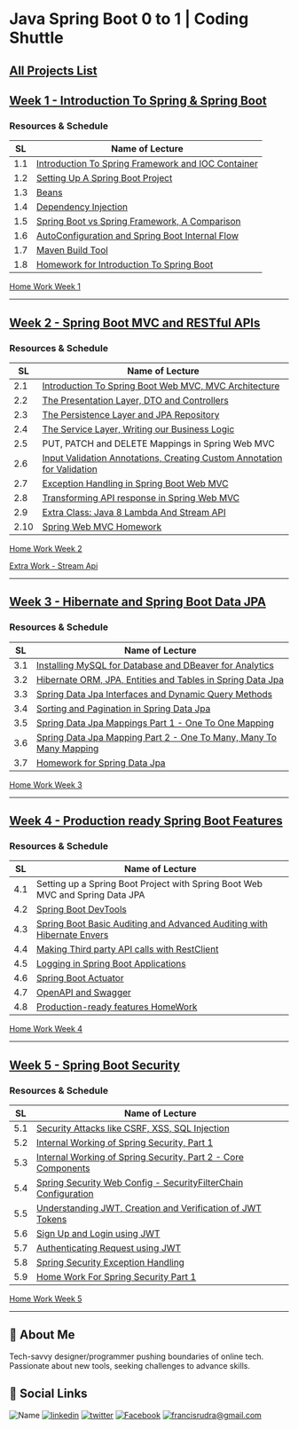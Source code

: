 # Java Spring Boot 0 to 1 | Coding Shuttle 

## [All Projects List](./All%20My%20Projects/)

## [Week 1 - Introduction To Spring & Spring Boot](./Week%201%20-%20Introduction%20To%20Spring%20&%20Spring%20Boot/)

### Resources & Schedule

| SL  | Name of Lecture                                                                                                                                           |
| --- | --------------------------------------------------------------------------------------------------------------------------------------------------------- |
| 1.1 | [Introduction To Spring Framework and IOC Container](./Week%201%20-%20Introduction%20To%20Spring%20&%20Spring%20Boot/1_1_Introduction_To_Spring_Boot.pdf) |
| 1.2 | [Setting Up A Spring Boot Project](./Week%201%20-%20Introduction%20To%20Spring%20&%20Spring%20Boot/1_2%20Setting%20Up%20A%20Spring%20Boot%20Project.txt)  |
| 1.3 | [Beans](./Week%201%20-%20Introduction%20To%20Spring%20&%20Spring%20Boot/1_3_Beans.pdf)                                                                    |
| 1.4 | [Dependency Injection](./Week%201%20-%20Introduction%20To%20Spring%20&%20Spring%20Boot/1_4_Dependency_Injection.pdf)                                      |
| 1.5 | [Spring Boot vs Spring Framework, A Comparison](./Week%201%20-%20Introduction%20To%20Spring%20&%20Spring%20Boot/1_5_Spring_VS_Spring_Boot.pdf)            |
| 1.6 | [AutoConfiguration and Spring Boot Internal Flow](./Week%201%20-%20Introduction%20To%20Spring%20&%20Spring%20Boot/1_6_Auto_Configuration.pdf)             |
| 1.7 | [Maven Build Tool](./Week%201%20-%20Introduction%20To%20Spring%20&%20Spring%20Boot/1_7_Maven.pdf)                                                         |
| 1.8 | [Homework for Introduction To Spring Boot](./Week%201%20-%20Introduction%20To%20Spring%20&%20Spring%20Boot/1_8_Spring_Boot_Intro_Homework.pdf)            |

[Home Work Week 1](./Week%201%20-%20Introduction%20To%20Spring%20&%20Spring%20Boot/HomeWork/)

---

## [Week 2 - Spring Boot MVC and RESTful APIs](./Week%202%20-%20Spring%20Boot%20MVC%20and%20RESTful%20APIs/)

### Resources & Schedule

| SL   | Name of Lecture                                                                                                                                                 |
| ---- | --------------------------------------------------------------------------------------------------------------------------------------------------------------- |
| 2.1  | [Introduction To Spring Boot Web MVC, MVC Architecture](./Week%202%20-%20Spring%20Boot%20MVC%20and%20RESTful%20APIs/2_1_Spring_Boot_Web.pdf)                    |
| 2.2  | [The Presentation Layer, DTO and Controllers](./Week%202%20-%20Spring%20Boot%20MVC%20and%20RESTful%20APIs/2_2_Presentation_Layer.pdf)                           |
| 2.3  | [The Persistence Layer and JPA Repository](./Week%202%20-%20Spring%20Boot%20MVC%20and%20RESTful%20APIs/2_3_Presentation_Layer.pdf)                              |
| 2.4  | [The Service Layer, Writing our Business Logic](./Week%202%20-%20Spring%20Boot%20MVC%20and%20RESTful%20APIs/2_4_Service_Layer.pdf)                              |
| 2.5  | PUT, PATCH and DELETE Mappings in Spring Web MVC                                                                                                                |
| 2.6  | [Input Validation Annotations, Creating Custom Annotation for Validation](./Week%202%20-%20Spring%20Boot%20MVC%20and%20RESTful%20APIs/2_6_Input_Validation.pdf) |
| 2.7  | [Exception Handling in Spring Boot Web MVC](./Week%202%20-%20Spring%20Boot%20MVC%20and%20RESTful%20APIs/2_7_Exception_Handling.pdf)                             |
| 2.8  | [Transforming API response in Spring Web MVC](./Week%202%20-%20Spring%20Boot%20MVC%20and%20RESTful%20APIs/2_8_Transforming_API_response.pdf)                    |
| 2.9  | [Extra Class: Java 8 Lambda And Stream API](./Week%202%20-%20Spring%20Boot%20MVC%20and%20RESTful%20APIs/2_9_stream_API.zip)                                     |
| 2.10 | [Spring Web MVC Homework](./Week%202%20-%20Spring%20Boot%20MVC%20and%20RESTful%20APIs/2_9_Web_MVC_Homework.pdf)                                                 |

[Home Work Week 2](./Week%202%20-%20Spring%20Boot%20MVC%20and%20RESTful%20APIs/HomeWork/)

[Extra Work - Stream Api](./Week%202%20-%20Spring%20Boot%20MVC%20and%20RESTful%20APIs/StreamApi.java)

---

## [Week 3 - Hibernate and Spring Boot Data JPA](./Week%203%20-%20Hibernate%20and%20Spring%20Boot%20Data%20JPA/)

### Resources & Schedule

| SL  | Name of Lecture                                                                                                                                                 |
| --- | --------------------------------------------------------------------------------------------------------------------------------------------------------------- |
| 3.1 | [Installing MySQL for Database and DBeaver for Analytics](./Week%203%20-%20Hibernate%20and%20Spring%20Boot%20Data%20JPA/3_1_Installing_My_SQL_and_D_Beaver.pdf) |
| 3.2 | [Hibernate ORM, JPA, Entities and Tables in Spring Data Jpa](./Week%203%20-%20Hibernate%20and%20Spring%20Boot%20Data%20JPA/3_2_Hibernate_and_JPA.pdf)           |
| 3.3 | [Spring Data Jpa Interfaces and Dynamic Query Methods](./Week%203%20-%20Hibernate%20and%20Spring%20Boot%20Data%20JPA/3_3_Spring_Data_JPA.pdf)                   |
| 3.4 | [Sorting and Pagination in Spring Data Jpa](./Week%203%20-%20Hibernate%20and%20Spring%20Boot%20Data%20JPA/3_4_Sorting_and_Pagination.pdf)                       |
| 3.5 | [Spring Data Jpa Mappings Part 1 - One To One Mapping](./Week%203%20-%20Hibernate%20and%20Spring%20Boot%20Data%20JPA/3_5_Mappings_Part_1.pdf)                   |
| 3.6 | [Spring Data Jpa Mapping Part 2 - One To Many, Many To Many Mapping](./Week%203%20-%20Hibernate%20and%20Spring%20Boot%20Data%20JPA/3_6_Mappings_Part_2.pdf)     |
| 3.7 | [Homework for Spring Data Jpa](./Week%203%20-%20Hibernate%20and%20Spring%20Boot%20Data%20JPA/3_7_Homework_for_Spring_Data_JPA.pdf)                              |

[Home Work Week 3](./Week%203%20-%20Hibernate%20and%20Spring%20Boot%20Data%20JPA/HomeWork/README.md)

---

## [Week 4 - Production ready Spring Boot Features](./Week%204%20-%20Production%20ready%20Spring%20Boot%20Features/)

### Resources & Schedule

| SL  | Name of Lecture                                                                                                                                           |
| --- | --------------------------------------------------------------------------------------------------------------------------------------------------------- |
| 4.1 | Setting up a Spring Boot Project with Spring Boot Web MVC and Spring Data JPA                                                                             |
| 4.2 | [Spring Boot DevTools](./Week%204%20-%20Production%20ready%20Spring%20Boot%20Features/4_2_Devtools.pdf)                                                   |
| 4.3 | [Spring Boot Basic Auditing and Advanced Auditing with Hibernate Envers](./Week%204%20-%20Production%20ready%20Spring%20Boot%20Features/4_3_Auditing.pdf) |
| 4.4 | [Making Third party API calls with RestClient](./Week%204%20-%20Production%20ready%20Spring%20Boot%20Features/4_4_Rest_Client.pdf)                        |
| 4.5 | [Logging in Spring Boot Applications](./Week%204%20-%20Production%20ready%20Spring%20Boot%20Features/4_5_Logging.pdf)                                     |
| 4.6 | [Spring Boot Actuator](./Week%204%20-%20Production%20ready%20Spring%20Boot%20Features/4_6_Spring_Boot_Actuator.pdf)                                       |
| 4.7 | [OpenAPI and Swagger](./Week%204%20-%20Production%20ready%20Spring%20Boot%20Features/4_7_Open_API_and_Swagger.pdf)                                        |
| 4.8 | [Production-ready features HomeWork](./Week%204%20-%20Production%20ready%20Spring%20Boot%20Features/4_8_Production_Ready_features_Homework.pdf)           |

[Home Work Week 4](./Week%204%20-%20Production%20ready%20Spring%20Boot%20Features/HomeWork/README.md)

---

## [Week 5 - Spring Boot Security](./Week%205%20-%20Spring%20Security%20Fundamentals/)

### Resources & Schedule

| SL  | Name of Lecture                                                                                                                                               |
| --- | ------------------------------------------------------------------------------------------------------------------------------------------------------------- |
| 5.1 | [Security Attacks like CSRF, XSS, SQL Injection](./Week%205%20-%20Spring%20Security%20Fundamentals/5_1_Security_Attacks.pdf)                                  |
| 5.2 | [Internal Working of Spring Security, Part 1](./Week%205%20-%20Spring%20Security%20Fundamentals/5_2_Internal_Working_of_Spring_Security.pdf)                  |
| 5.3 | [Internal Working of Spring Security, Part 2 - Core Components](./Week%205%20-%20Spring%20Security%20Fundamentals/5_3_Core_Spring_Security_Component.pdf)     |
| 5.4 | [Spring Security Web Config - SecurityFilterChain Configuration](./Week%205%20-%20Spring%20Security%20Fundamentals/5_4_Configuring_Security_Filter_Chain.pdf) |
| 5.5 | [Understanding JWT, Creation and Verification of JWT Tokens](./Week%205%20-%20Spring%20Security%20Fundamentals/5_5_Understanding_JWT.pdf)                     |
| 5.6 | [Sign Up and Login using JWT](./Week%205%20-%20Spring%20Security%20Fundamentals/5_6_Signup_and_Login_using_JWT.pdf)                                           |
| 5.7 | [Authenticating Request using JWT](./Week%205%20-%20Spring%20Security%20Fundamentals/5_6_Signup_and_Login_using_JWT.pdf)                                      |
| 5.8 | [Spring Security Exception Handling](./Week%205%20-%20Spring%20Security%20Fundamentals/5_8_Spring_Security_Exception_Handling.pdf)                            |
| 5.9 | [Home Work For Spring Security Part 1](./Week%205%20-%20Spring%20Security%20Fundamentals/5_9_Homework_for_Spring_Security_Part_1.pdf)                         |

[Home Work Week 5](./Week%205%20-%20Spring%20Security%20Fundamentals/HomeWork/README.md)

---

## 🚀 About Me

Tech-savvy designer/programmer pushing boundaries of online tech. Passionate about new tools, seeking challenges to advance skills.

## 🔗 Social Links

![Name](https://img.shields.io/badge/Name-Francis%20Rudra%20D%20Cruze-yellowgreen?style=for-the-badge)
[![linkedin](https://img.shields.io/badge/linkedin-0A66C2?style=for-the-badge&logo=linkedin&logoColor=white)](https://www.linkedin.com/in/rudradcruze)
[![twitter](https://img.shields.io/badge/twitter-1DA1F2?style=for-the-badge&logo=twitter&logoColor=white)](https://twitter.com/rudradcruze)
[![Facebook](https://img.shields.io/badge/facebook-4267B2?style=for-the-badge&logo=facebook&logoColor=white)](https://facebook.com/rudradcruze)
[![francisrudra@gmail.com](https://img.shields.io/badge/gmail-4267B2?style=for-the-badge&logo=gmail&logoColor=white)](mailto:francisrudra@gmail.com)
